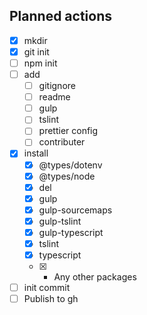 ## Planned actions

* [x] mkdir
* [x] git init
* [ ] npm init
* [ ] add
  * [ ] gitignore
  * [ ] readme
  * [ ] gulp
  * [ ] tslint
  * [ ] prettier config
  * [ ] contributer
* [x] install
  * [x] @types/dotenv
  * [x] @types/node
  * [x] del
  * [x] gulp
  * [x] gulp-sourcemaps
  * [x] gulp-tslint
  * [x] gulp-typescript
  * [x] tslint
  * [x] typescript
  * [x] * Any other packages
* [ ] init commit
* [ ] Publish to gh
